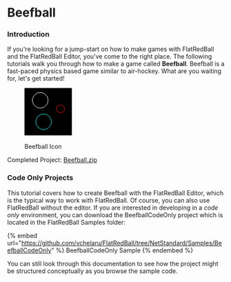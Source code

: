# Beefball

### Introduction

If you're looking for a jump-start on how to make games with FlatRedBall and the FlatRedBall Editor, you've come to the right place. The following tutorials walk you through how to make a game called **Beefball**. Beefball is a fast-paced physics based game similar to air-hockey. What are you waiting for, let's get started!

<figure><img src="../../media/2016-12-img_585345a4df251.png" alt=""><figcaption><p>Beefball Icon</p></figcaption></figure>

Completed Project: [Beefball.zip](https://files.flatredball.com/content/Tutorials/Beefball.zip)

### Code Only Projects

This tutorial covers how to create Beefball with the FlatRedBall Editor, which is the typical way to work with FlatRedBall. Of course, you can also use FlatRedBall without the editor. If you are interested in developing in a _code only_ environment, you can download the BeefballCodeOnly project which is located in the FlatRedBall Samples folder:

{% embed url="https://github.com/vchelaru/FlatRedBall/tree/NetStandard/Samples/BeefballCodeOnly" %}
BeefballCodeOnly Sample
{% endembed %}

You can still look through this documentation to see how the project might be structured conceptually as you browse the sample code.
